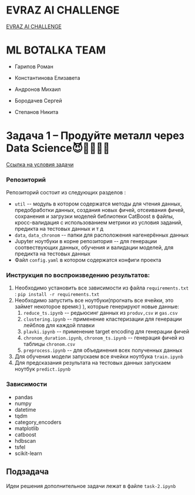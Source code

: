 # EVRAZ AI CHALLENGE
   [EVRAZ AI CHALLENGE](https://hackathon.evraz.com/)

# ML BOTALKA TEAM

- Гарипов Роман

- Константинова Елизавета

- Андронов Михаил

- Бородачев Сергей

- Степанов Никита

# Задача 1 – Продуйте металл через Data Science😈💨💨🍏🍎

[Ссылка на условия задачи](https://russianhackers.notion.site/1-Data-Science-4cc89ba42de1429bbac316f59bf07a3b#f8396dc52eb34323a0c1ab9fce9602c7)

### Репозиторий

Репозиторий состоит из следующих разделов :

- `util` --  модуль в котором содержатся методы для чтения данных, предобработки данных, создания новых фичей, отсеивания фичей, сохранения и загрузки моделей библиотеки CatBoost в файлы, кросс-валидация с использованием метрики из условия заданий, предикта на тестовых данных и т д
- `data`, `data_chronom` -- папки для расположения нагенерённых данных
- Jupyter ноутбуки в корне репозитория -- для генерации соотвествующих данных, обучения и валидации моделей, для предикта на тестовых данных
- Файл `config.yaml` в котором содержатся конфиги проекта

### Инструкция по воспроизведению результатов:

1. Необходимо установить все зависимости из файла `requirements.txt` : `pip install -r requirements.txt`
2. Необходимо запустить все ноутбуки(прогнать все ячейки, это займет некоторое время:) ), которые генерируют новые данные:
   1. `reduce_ts.ipynb` -- редьюсинг данных из `produv,csv` и `gas.csv`
   2. `clustering.ipynb` -- применение кластеризации для генерации лейблов для каждой плавки 
   3. `plavki.ipynb` -- применение target encoding для генерации фичей
   4. `chronom_duration.ipynb`, `chronom_ts.ipynb` -- генерация фичей из таблицы `chronom.csv`
   5. `preprocess.ipynb` -- для объединения всех полученных данных
3. Для обучения модели запускаем все ячейки ноутбука `train.ipynb`
4. Для предсказания результата на тестовых данных запускаем ноутбук `predict.ipynb`



### Зависимости 

- pandas
- numpy
- datetime
- tqdm
- category_encoders
- matplotlib
- catboost
- hdbscan
- tsfel
- scikit-learn

## Подзадача
   Идеи решения дополнительное задачи лежат в файле `task-2.ipynb`

